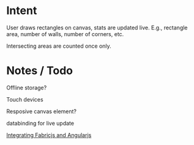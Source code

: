 
# Intent

User draws rectangles on canvas, stats are updated live. E.g., rectangle area, number of walls, number of corners, etc.
 
Intersecting areas are counted once only.



# Notes / Todo

Offline storage?

Touch devices

Resposive canvas element?

databinding for live update

[Integrating Fabricjs and Angularjs](http://stackoverflow.com/questions/18291838/integrating-fabricjs-and-angularjs)



